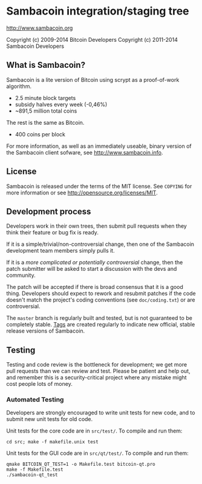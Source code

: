 Sambacoin integration/staging tree
================================

http://www.sambacoin.org

Copyright (c) 2009-2014 Bitcoin Developers
Copyright (c) 2011-2014 Sambacoin Developers

What is Sambacoin?
----------------

Sambacoin is a lite version of Bitcoin using scrypt as a proof-of-work algorithm.
 - 2.5 minute block targets
 - subsidy halves every week (-0,46%)
 - ~891,5 million total coins

The rest is the same as Bitcoin.
 - 400 coins per block

For more information, as well as an immediately useable, binary version of
the Sambacoin client sofware, see http://www.sambacoin.info.

License
-------

Sambacoin is released under the terms of the MIT license. See `COPYING` for more
information or see http://opensource.org/licenses/MIT.

Development process
-------------------

Developers work in their own trees, then submit pull requests when they think
their feature or bug fix is ready.

If it is a simple/trivial/non-controversial change, then one of the Sambacoin
development team members simply pulls it.

If it is a *more complicated or potentially controversial* change, then the patch
submitter will be asked to start a discussion with the devs and community.

The patch will be accepted if there is broad consensus that it is a good thing.
Developers should expect to rework and resubmit patches if the code doesn't
match the project's coding conventions (see `doc/coding.txt`) or are
controversial.

The `master` branch is regularly built and tested, but is not guaranteed to be
completely stable. [Tags](https://github.com/sambacoin-project/sambacoin/tags) are created
regularly to indicate new official, stable release versions of Sambacoin.

Testing
-------

Testing and code review is the bottleneck for development; we get more pull
requests than we can review and test. Please be patient and help out, and
remember this is a security-critical project where any mistake might cost people
lots of money.

### Automated Testing

Developers are strongly encouraged to write unit tests for new code, and to
submit new unit tests for old code.

Unit tests for the core code are in `src/test/`. To compile and run them:

    cd src; make -f makefile.unix test

Unit tests for the GUI code are in `src/qt/test/`. To compile and run them:

    qmake BITCOIN_QT_TEST=1 -o Makefile.test bitcoin-qt.pro
    make -f Makefile.test
    ./sambacoin-qt_test

